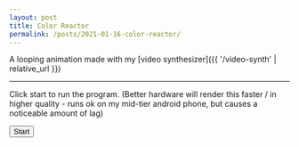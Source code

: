 ```yaml
---
layout: post
title: Color Reactor
permalink: /posts/2021-01-16-color-reactor/
---
```


A looping animation made with my [video synthesizer]({{ '/video-synth' | relative_url }})

---
<script src="{{ '/static/color_reactor/synth.build.js' | relative_url }}" type="text/javascript"></script>
<script>
document.addEventListener("DOMContentLoaded", function() {
const btn = document.getElementById("start");
btn.addEventListener('click', async function() {
await loadTwgl();
const root = "{{ '/static/color_reactor' | relative_url }}"
const savedata = "/reactor.savedata";
loadStaticSynth(document.getElementById("canvas"), root, savedata);
btn.remove();
});
});
</script>

Click start to run the program. (Better hardware will render this faster / in
higher quality - runs ok on my mid-tier android phone, but causes a noticeable
amount of lag)

<button id="start">Start</button>
<canvas id="canvas" style="width: 100%"></canvas>
